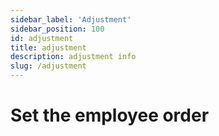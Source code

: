 ```yaml
---
sidebar_label: 'Adjustment'
sidebar_position: 100
id: adjustment
title: adjustment
description: adjustment info
slug: /adjustment
---
```


# Set the employee order

